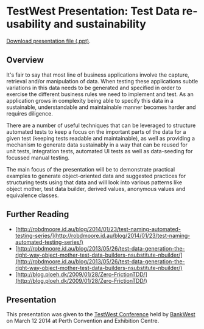 TestWest Presentation: Test Data re-usability and sustainability
================================================================

[Download presentation file (.ppt)](https://github.com/robdmoore/TestWestTestDataSustainabilityPresentation/raw/master/Presentation.ppt).

Overview
--------

It's fair to say that most line of business applications involve the capture, retrieval and/or manipulation of data. When testing these applications subtle variations in this data needs to be generated and specified in order to exercise the different business rules we need to implement and test. As an application grows in complexity being able to specify this data in a sustainable, understandable and maintainable manner becomes harder and requires diligence.

There are a number of useful techniques that can be leveraged to structure automated tests to keep a focus on the important parts of the data for a given test (keeping tests readable and maintainable), as well as providing a mechanism to generate data sustainably in a way that can be reused for unit tests, integration tests, automated UI tests as well as data-seeding for focussed manual testing.

The main focus of the presentation will be to demonstrate practical examples to generate object-oriented data and suggested practices for structuring tests using that data and will look into various patterns like object mother, test data builder, derived values, anonymous values and equivalence classes.

Further Reading
---------------

* [http://robdmoore.id.au/blog/2014/01/23/test-naming-automated-testing-series/](http://robdmoore.id.au/blog/2014/01/23/test-naming-automated-testing-series/)
* [http://robdmoore.id.au/blog/2013/05/26/test-data-generation-the-right-way-object-mother-test-data-builders-nsubstitute-nbuilder/](http://robdmoore.id.au/blog/2013/05/26/test-data-generation-the-right-way-object-mother-test-data-builders-nsubstitute-nbuilder/)
* [http://blog.ploeh.dk/2009/01/28/Zero-FrictionTDD/](http://blog.ploeh.dk/2009/01/28/Zero-FrictionTDD/)

Presentation
------------

This presentation was given to the [TestWest Conference](http://www.bankwest.com.au/testwest) held by [BankWest](http://www.bankwest.com.au/) on March 12 2014 at Perth Convention and Exhibition Centre.
